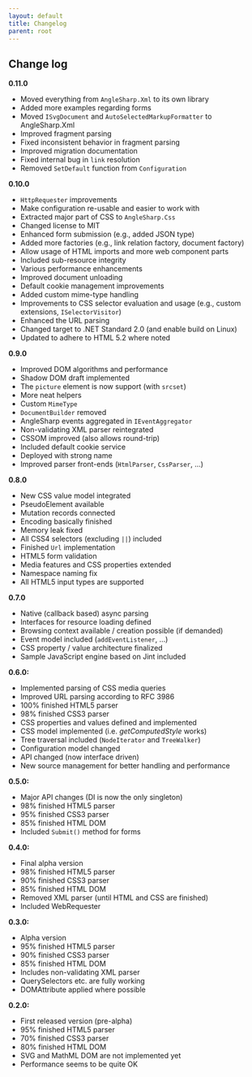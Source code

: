 ```yaml
---
layout: default
title: Changelog
parent: root
---
```


## Change log

**0.11.0**

- Moved everything from `AngleSharp.Xml` to its own library
- Added more examples regarding forms
- Moved `ISvgDocument` and `AutoSelectedMarkupFormatter` to AngleSharp.Xml
- Improved fragment parsing
- Fixed inconsistent behavior in fragment parsing
- Improved migration documentation
- Fixed internal bug in `link` resolution
- Removed `SetDefault` function from `Configuration`

**0.10.0**

- `HttpRequester` improvements
- Make configuration re-usable and easier to work with
- Extracted major part of CSS to `AngleSharp.Css`
- Changed license to MIT
- Enhanced form submission (e.g., added JSON type)
- Added more factories (e.g., link relation factory, document factory)
- Allow usage of HTML imports and more web component parts
- Included sub-resource integrity
- Various performance enhancements
- Improved document unloading
- Default cookie management improvements
- Added custom mime-type handling
- Improvements to CSS selector evaluation and usage (e.g., custom extensions, `ISelectorVisitor`)
- Enhanced the URL parsing
- Changed target to .NET Standard 2.0 (and enable build on Linux)
- Updated to adhere to HTML 5.2 where noted

**0.9.0**

- Improved DOM algorithms and performance
- Shadow DOM draft implemented
- The `picture` element is now support (with `srcset`)
- More neat helpers
- Custom `MimeType`
- `DocumentBuilder` removed
- AngleSharp events aggregated in `IEventAggregator`
- Non-validating XML parser reintegrated
- CSSOM improved (also allows round-trip)
- Included default cookie service
- Deployed with strong name
- Improved parser front-ends (`HtmlParser`, `CssParser`, ...)

**0.8.0**

- New CSS value model integrated
- PseudoElement available
- Mutation records connected
- Encoding basically finished
- Memory leak fixed
- All CSS4 selectors (excluding `||`) included
- Finished `Url` implementation
- HTML5 form validation
- Media features and CSS properties extended
- Namespace naming fix
- All HTML5 input types are supported

**0.7.0**

- Native (callback based) async parsing
- Interfaces for resource loading defined
- Browsing context available / creation possible (if demanded)
- Event model included (`addEventListener`, ...)
- CSS property / value architecture finalized
- Sample JavaScript engine based on Jint included

**0.6.0:**

- Implemented parsing of CSS media queries
- Improved URL parsing according to RFC 3986
- 100% finished HTML5 parser
- 98% finished CSS3 parser
- CSS properties and values defined and implemented
- CSS model implemented (i.e. *getComputedStyle* works)
- Tree traversal included (`NodeIterator` and `TreeWalker`)
- Configuration model changed
- API changed (now interface driven)
- New source management for better handling and performance

**0.5.0:**

- Major API changes (DI is now the only singleton)
- 98% finished HTML5 parser
- 95% finished CSS3 parser
- 85% finished HTML DOM
- Included `Submit()` method for forms

**0.4.0:**

- Final alpha version
- 98% finished HTML5 parser
- 90% finished CSS3 parser
- 85% finished HTML DOM
- Removed XML parser (until HTML and CSS are finished)
- Included WebRequester

**0.3.0:**

- Alpha version
- 95% finished HTML5 parser
- 90% finished CSS3 parser
- 85% finished HTML DOM
- Includes non-validating XML parser
- QuerySelectors etc. are fully working
- DOMAttribute applied where possible

**0.2.0:**

- First released version (pre-alpha)
- 95% finished HTML5 parser
- 70% finished CSS3 parser
- 80% finished HTML DOM
- SVG and MathML DOM are not implemented yet
- Performance seems to be quite OK